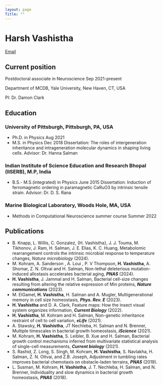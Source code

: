 ```yaml
---
layout: page
Title: ""
---
```


# Harsh Vashistha

[Email](mailto:harsh.vashistha@yale.edu)

## Current position
Postdoctoral associate in Neuroscience Sep 2021-present

Department of MCDB, Yale University, New Haven, CT, USA

PI: Dr. Damon Clark

## Education

### University of Pittsburgh, Pittsburgh, PA, USA  
- Ph.D. in Physics Aug 2021
- M.S. in Physics Dec 2018
  Dissertation: The roles of intergeneration inheritance and intrageneration molecular dynamics in shaping living cells.
  Advisor: Dr. Hanna Salman

### Indian Institute of Science Education and Research Bhopal (IISERB), M.P, India 
- B.S.- M.S.(integrated) in Physics June 2015
  Dissertation: Induction of ferromagnetic ordering in paramagnetic CaRuO3 by intrinsic tensile strain.
  Advisor: Dr. D. S. Rana

### Marine Biological Laboratory, Woods Hole, MA, USA 
- Methods in Computational Neuroscience summer course Summer 2022

## Publications
- B. Knapp, L. Willis, C. Gonzalez, {H. Vashistha}, J. J. Touma, M. Tikhonov, J. Ram, H. Salman, J. E. Elias, K. C. Huang, Metabolomic rearrangement controls the intrinsic microbial response to temperature changes, *Nature microbiology* (2024).
- M. Kohram, A. Sanderson , A. Loui , P. V Thompson, **H. Vashistha**, A. Shomar, Z. N. Oltvai and H. Salman, Non-lethal deleterious mutation-induced allostasis accelerates bacterial aging, ***PNAS*** (2024).
- **H. Vashistha**, J. Jammal and H. Salman,  Bacterial cell-size changes resulting from altering the relative expression of Min proteins, ***Nature communications*** (2023).
- M. ElGamel, **H. Vashistha**, H. Salman and A. Mugler, Multigenerational memory in cell size homeostasis, ***Phys. Rev. E*** (2023).
- **H. Vashistha** and D. A. Clark, Feature maps: How the insect visual system organizes information, ***Current Biology*** (2022).
- **H. Vashistha**, M. Kohram and H. Salman, Non-genetic inheritance restraint of cell to cell variation, ***eLife*** (2021).
- A. Stawsky, **H. Vashistha**, JT Nechleba, H. Salman and N. Brenner, Multiple timescales in bacterial growth homeostasis, ***iScience*** (2021).
- M. Kohram, **H. Vashistha**, S. Leibler, B. Xue and H. Salman, Bacterial growth control mechanisms inferred from multivariate statistical analysis of single-cell measurements, ***Current biology*** (2021).
- S. Rashid, Z. Long, S. Singh, M. Kohram, **H. Vashistha**, S. Navlakha, H. Salman, Z. N. Oltvai, and Z.B. Joseph, Adjustment in tumbling rates improves bacterial chemotaxis on obstacle-laden terrains, ***PNAS*** (2019).
- L. Susman, M. Kohram, **H. Vashistha**, J. T. Nechleba, H. Salman, and N. Brenner, Individuality and slow dynamics in bacterial growth homeostasis, ***PNAS*** (2018).
